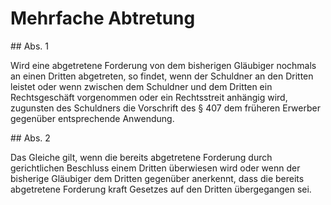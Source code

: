 # Mehrfache Abtretung



\#\# Abs. 1

 Wird eine abgetretene Forderung von dem bisherigen Gläubiger nochmals an einen Dritten abgetreten, so findet, wenn der Schuldner an den Dritten leistet oder wenn zwischen dem Schuldner und dem Dritten ein Rechtsgeschäft vorgenommen oder ein Rechtsstreit anhängig wird, zugunsten des Schuldners die Vorschrift des § 407 dem früheren Erwerber gegenüber entsprechende Anwendung.

\#\# Abs. 2

 Das Gleiche gilt, wenn die bereits abgetretene Forderung durch gerichtlichen Beschluss einem Dritten überwiesen wird oder wenn der bisherige Gläubiger dem Dritten gegenüber anerkennt, dass die bereits abgetretene Forderung kraft Gesetzes auf den Dritten übergegangen sei. 

